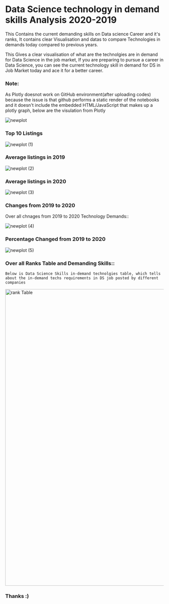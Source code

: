 # Data Science technology in demand skills Analysis 2020-2019
This Contains the current demanding skills on Data science Career and it's ranks, It contains clear Visualisation and datas to compare Technologies in demands today compared to previous years.

This Gives a clear visualisation of what are the technolgies are in demand for Data Science in the job market, If you are preparing to pursue a career in Data Science, you can see the current technology skill in demand for DS in Job Market today and ace it for a better career.

### Note:  

As Plotly doesnot work on GitHub environment(after uploading codes) because the issue is that github performs a static render of the notebooks and it doesn't include the embedded HTML/JavaScript that makes up a plotly graph, below are the visulation from Plotly 

![newplot](https://user-images.githubusercontent.com/27301175/74144645-2534b900-4c23-11ea-9e1d-80dcdfba694a.png)


### Top 10 Listings

![newplot (1)](https://user-images.githubusercontent.com/27301175/74144884-8f4d5e00-4c23-11ea-8e59-404b762eff80.png)

### Average listings in 2019

![newplot (2)](https://user-images.githubusercontent.com/27301175/74144942-b7d55800-4c23-11ea-88df-84f615f0df47.png)


### Average listings in 2020

![newplot (3)](https://user-images.githubusercontent.com/27301175/74145068-f539e580-4c23-11ea-8fb5-405d9f60afca.png)

### Changes from 2019 to 2020
  Over all chnages from 2019 to 2020 Technology Demands:: 

![newplot (4)](https://user-images.githubusercontent.com/27301175/74145174-303c1900-4c24-11ea-9872-def7858a2421.png)


### Percentage Changed from 2019 to 2020

![newplot (5)](https://user-images.githubusercontent.com/27301175/74145309-78f3d200-4c24-11ea-9894-25274eb9d1a4.png)





### Over all Ranks Table and Demanding Skills:: 

    Below is Data Science Skills in-demand technolgies table, which tells about the in-demand techs requirements in DS job posted by different companies

<img width="942" alt="rank Table" src="https://user-images.githubusercontent.com/27301175/74145545-1cdd7d80-4c25-11ea-8d9d-36ee968c99a5.png">


### Thanks :)











